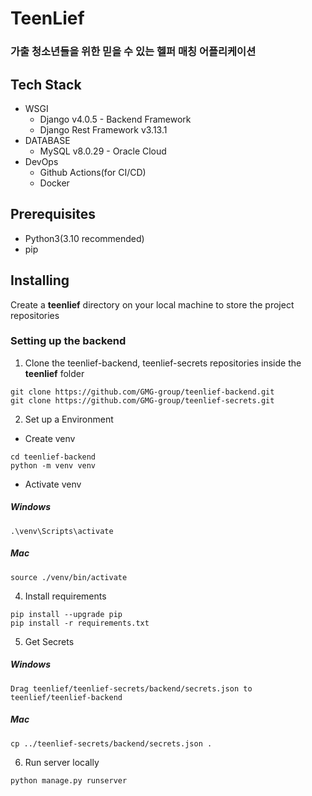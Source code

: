 TeenLief
========
### 가출 청소년들을 위한 믿을 수 있는 헬퍼 매칭 어플리케이션

Tech Stack
----------
* WSGI
    * Django v4.0.5 - Backend Framework
    * Django Rest Framework v3.13.1
* DATABASE
    * MySQL v8.0.29 - Oracle Cloud
* DevOps
    * Github Actions(for CI/CD)
    * Docker

## Prerequisites
* Python3(3.10 recommended)
* pip

## Installing
Create a **teenlief** directory on your local machine to store the project repositories

### Setting up the backend
1. Clone the teenlief-backend, teenlief-secrets repositories inside the **teenlief** folder
```
git clone https://github.com/GMG-group/teenlief-backend.git
git clone https://github.com/GMG-group/teenlief-secrets.git
```
2. Set up a Environment
* Create venv
```
cd teenlief-backend
python -m venv venv
```
* Activate venv
##### Windows
```
.\venv\Scripts\activate
```
##### Mac
```
source ./venv/bin/activate
```
4. Install requirements
```
pip install --upgrade pip
pip install -r requirements.txt
```
5. Get Secrets
##### Windows
```
Drag teenlief/teenlief-secrets/backend/secrets.json to teenlief/teenlief-backend
```
##### Mac
```
cp ../teenlief-secrets/backend/secrets.json .
```
6. Run server locally
```
python manage.py runserver
```
